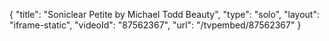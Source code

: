 {
    "title": "Soniclear Petite by Michael Todd Beauty",
    "type": "solo",
    "layout": "iframe-static",
    "videoId": "87562367",
    "url": "\/tvpembed\/87562367"
}